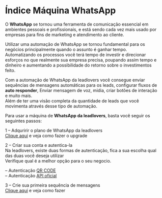 # Índice Máquina WhatsApp

O **WhatsApp** se tornou uma ferramenta de comunicação essencial em ambientes pessoais e profissionais, e está sendo cada vez mais usado por empresas para fins de marketing e atendimento ao cliente.

Utilizar uma automação de WhatsApp se tornou fundamental para os negócios principalmente quando o assunto é ganhar tempo.\
Automatizando os processos você terá tempo de investir e direcionar esforços no que realmente sua empresa precisa, poupando assim tempo e dinheiro e aumentando a possibilidade do  retorno sobre o investimentos feito.

Com a automação de WhatsApp da leadlovers você consegue enviar sequências de mensagens automáticas para os leads, configurar fluxos de **auto responder**, Enviar mensagem de voz, midia, criar botões de interação e muito mais.\
Além de ter uma visão completa da quantidade de leads que você movimenta através desse tipo de automação.

Para usar a máquina de **WhatsApp da leadlovers**, basta você seguir os seguintes passos:

1 – Adquririr o plano de WhatsApp da leadlovers\
[Clique aqui](https://leadlovers.com/planos) e veja como fazer o upgrade

2 – Criar sua conta e autentica-la\
Na leadlovers, existe duas formas de autenticação, fica a sua escolha qual das duas você deseja utilizar\
Verifique qual é a melhor opção para o seu negocio.

– Autenticação [QR CODE ](https://suporte.love/como-conectar-um-numero-de-whatsapp-via-qrcode-avizap/)\
– Autenticação [API oficial ](https://suporte.love/como-autenticar-a-maquina-de-whatsapp-api-official/)

3 – Crie sua primeira sequência de mensagens\
[Clique aqui](https://suporte.love/como-criar-uma-sequencia-de-mensagem-na-maquina-de-whatsapp/) e veja como fazer
